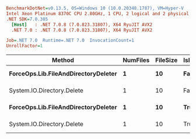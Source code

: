 ``` ini

BenchmarkDotNet=v0.13.5, OS=Windows 10 (10.0.20348.1787), VM=Hyper-V
Intel Xeon Platinum 8370C CPU 2.80GHz, 1 CPU, 2 logical and 2 physical cores
.NET SDK=7.0.305
  [Host]   : .NET 7.0.8 (7.0.823.31807), X64 RyuJIT AVX2
  .NET 7.0 : .NET 7.0.8 (7.0.823.31807), X64 RyuJIT AVX2

Job=.NET 7.0  Runtime=.NET 7.0  InvocationCount=1  
UnrollFactor=1  

```
|                               Method | NumFiles | FileSize | IsInsideDirectory |     Mean |    Error |  StdDev |
|------------------------------------- |--------- |--------- |------------------ |---------:|---------:|--------:|
| **ForceOps.Lib.FileAndDirectoryDeleter** |        **1** |       **10** |             **False** | **392.5 μs** |  **6.82 μs** | **7.30 μs** |
|           System.IO.Directory.Delete |        1 |       10 |             False | 284.9 μs |  4.32 μs | 3.83 μs |
| **ForceOps.Lib.FileAndDirectoryDeleter** |        **1** |       **10** |              **True** | **557.5 μs** | **10.10 μs** | **8.44 μs** |
|           System.IO.Directory.Delete |        1 |       10 |              True | 383.3 μs |  7.66 μs | 9.40 μs |

